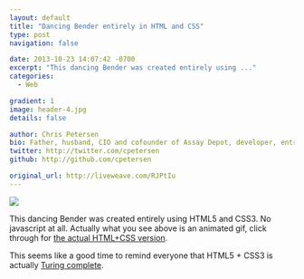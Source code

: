 ```yaml
---
layout: default
title: "Dancing Bender entirely in HTML and CSS"
type: post
navigation: false

date: 2013-10-23 14:07:42 -0700
excerpt: "This dancing Bender was created entirely using ..."
categories:
  - Web

gradient: 1
image: header-4.jpg
details: false

author: Chris Petersen
bio: Father, husband, CIO and cofounder of Assay Depot, developer, entrepreneur and technologist.
twitter: http://twitter.com/cpetersen
github: http://github.com/cpetersen

original_url: http://liveweave.com/RJPtIu
---
```



  ![](/attachments/d0a43a00e69925bc21d2e9e8c111c31f/image.png)  

 This dancing Bender was created entirely using HTML5 and CSS3. No javascript at all. Actually what you see above is an animated gif, click through for  [the actual HTML+CSS version](http://liveweave.com/RJPtIu). 

 This seems like a good time to remind everyone that HTML5 + CSS3 is actually  [Turing complete](http://beza1e1.tuxen.de/articles/accidentally_turing_complete.html). 

